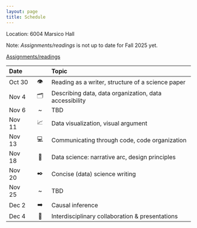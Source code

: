 ```yaml
---
layout: page
title: Schedule
---
```


Location: 6004 Marsico Hall

Note: *Assignments/readings* is not up to date for Fall 2025 yet.

[Assignments/readings](https://docs.google.com/spreadsheets/d/1yg4LUYnHQ5A9KbaC08t0Z9FL6Q-Mc-tabcO4cVwTZ38/edit?gid=0#gid=0)

| Date   | &nbsp;&nbsp;&nbsp;&nbsp;&nbsp;&nbsp;&nbsp; | Topic |
| :----- | :--: | :---- |
| Oct 30 | 👁️  | Reading as a writer, structure of a science paper |
| Nov  4 | 🗂️  | Describing data, data organization, data accessibility |
| Nov  6 | ~  | TBD |
| Nov 11 | 📈 | Data visualization, visual argument |
| Nov 13 | 💻 | Communicating through code, code organization |
| Nov 18 | 🎯 | Data science: narrative arc, design principles |
| Nov 20 | ✒️  | Concise (data) science writing |
| Nov 25 | ~  | TBD |
| Dec 2 | ➡️  | Causal inference |
| Dec 4 | 👥 | Interdisciplinary collaboration & presentations |
